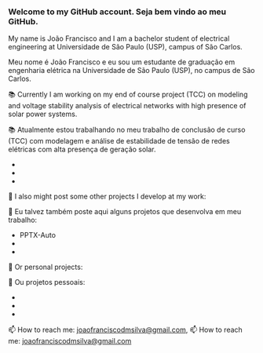 ### Welcome to my GitHub account. Seja bem vindo ao meu GitHub.

My name is João Francisco and I am a bachelor student of electrical engineering at Universidade de São Paulo (USP), campus of São Carlos.

Meu nome é João Francisco e eu sou um estudante de graduação em engenharia elétrica na Universidade de São Paulo (USP), no campus de São Carlos.

📚 Currently I am working on my end of course project (TCC) on modeling and voltage stability analysis of electrical networks with high presence of solar power systems.

📚 Atualmente estou trabalhando no meu trabalho de conclusão de curso (TCC) com modelagem e análise de estabilidade de tensão de redes elétricas com alta presença de geração solar.

-
-
-

🤖 I also might post some other projects I develop at my work:

🤖 Eu talvez também poste aqui alguns projetos que desenvolva em meu trabalho:
- PPTX-Auto 
- 
-

🔭 Or personal projects:

🔭 Ou projetos pessoais:

- 
-
-


📫 How to reach me: joaofranciscodmsilva@gmail.com,
📫 How to reach me: joaofranciscodmsilva@gmail.com

